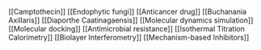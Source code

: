 [[Camptothecin]]
[[Endophytic fungi]]
[[Anticancer drug]]
[[Buchanania Axillaris]]
[[Diaporthe Caatinagaensis]]
[[Molecular dynamics simulation]]
[[Molecular docking]]
[[Antimicrobial resistance]]
[[Isothermal Titration Calorimetry]]
[[Biolayer Interferometry]]
[[Mechanism-based Inhibitors]]
